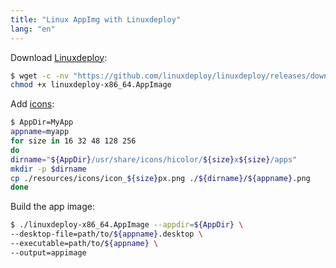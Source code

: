 ```yaml
---
title: "Linux AppImg with Linuxdeploy"
lang: "en"
---
```

Download [Linuxdeploy][]:

```bash
$ wget -c -nv "https://github.com/linuxdeploy/linuxdeploy/releases/download/continuous/linuxdeploy-x86_64.AppImage" && \
chmod +x linuxdeploy-x86_64.AppImage
```

Add [icons][]:

```bash
$ AppDir=MyApp
appname=myapp
for size in 16 32 48 128 256
do
dirname="${AppDir}/usr/share/icons/hicolor/${size}x${size}/apps"
mkdir -p $dirname
cp ./resources/icons/icon_${size}px.png ./${dirname}/${appname}.png
done
```

Build the app image:

```bash
$ ./linuxdeploy-x86_64.AppImage --appdir=${AppDir} \
--desktop-file=path/to/${appname}.desktop \
--executable=path/to/${appname} \
--output=appimage
```
[icons]: /deploy/linux/macos-windows-icons
[Linuxdeploy]: https://github.com/linuxdeploy/linuxdeploy/
